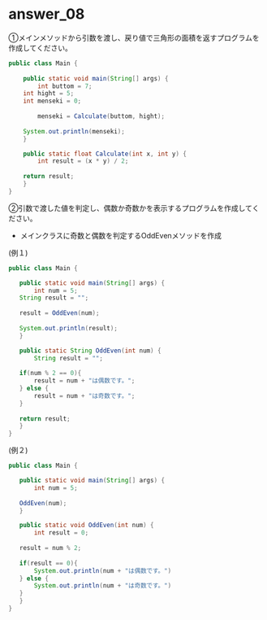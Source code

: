 # answer_08

①メインメソッドから引数を渡し、戻り値で三角形の面積を返すプログラムを作成してください。
```java
public class Main {
 
    public static void main(String[] args) {
        int buttom = 7;
	int hight = 5;
	int menseki = 0;
	
        menseki = Calculate(buttom, hight);
  
	System.out.println(menseki);
    }

    public static float Calculate(int x, int y) {
        int result = (x * y) / 2;
	
	return result;
    }
}
```

②引数で渡した値を判定し、偶数か奇数かを表示するプログラムを作成してください。  

 - メインクラスに奇数と偶数を判定するOddEvenメソッドを作成  
 
 (例１)
 ```java
public class Main {
 
    public static void main(String[] args) {
        int num = 5;
	String result = "";
	
	result = OddEven(num);
	
	System.out.println(result);
    }

    public static String OddEven(int num) {
        String result = "";
	
	if(num % 2 == 0){
		result = num + "は偶数です。";
	} else {
		result = num + "は奇数です。";
	}
	
	return result;
    }
}
```

 (例２)
 ```java
public class Main {
 
    public static void main(String[] args) {
        int num = 5;
	
	OddEven(num);
    }

    public static void OddEven(int num) {
        int result = 0;
	
	result = num % 2;
	
	if(result == 0){
		System.out.println(num + "は偶数です。")
	} else {
		System.out.println(num + "は奇数です。")
	}
    }
}
```

